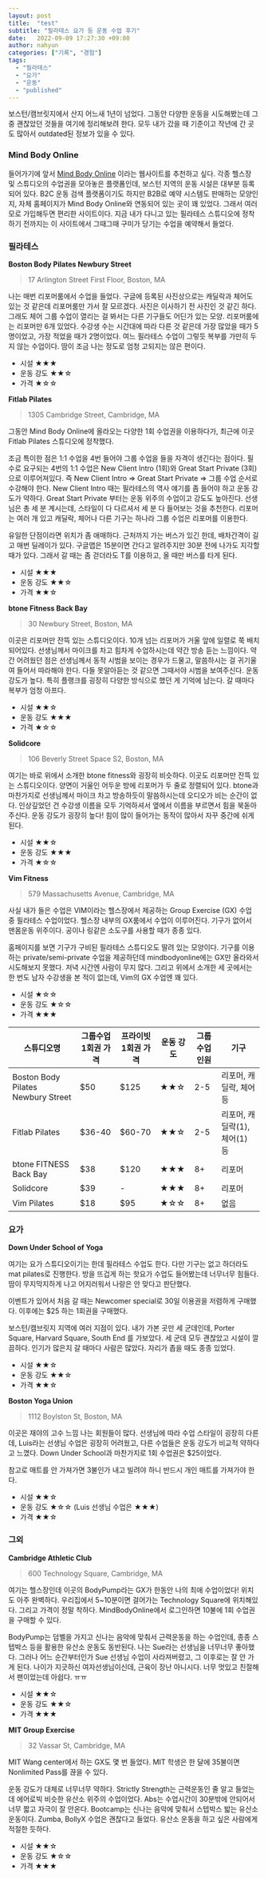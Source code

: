 ```yaml
---
layout: post
title:  "test"
subtitle: "필라테스 요가 등 운동 수업 후기"
date:   2022-09-09 17:27:30 +09:00
author: nahyun
categories: ["기록", "경험"]
tags:
  - "필라테스"
  - "요가"
  - "운동"
  - "published"
---
```




보스턴/캠브릿지에서 산지 어느새 1년이 넘었다. 그동안 다양한 운동을 시도해봤는데 그중 괜찮았던 것들을 여기에 정리해보려 한다. 모두 내가 갔을 때 기준이고 작년에 간 곳도 많아서 outdated된 정보가 있을 수 있다.



### Mind Body Online

들어가기에 앞서 [Mind Body Online](https://www.mindbodyonline.com/) 이라는 웹사이트를 추천하고 싶다. 각종 헬스장 및 스튜디오의 수업권을 모아놓은 플랫폼인데, 보스턴 지역의 운동 시설은 대부분 등록되어 있다. B2C 운동 검색 플랫폼이기도 하지만 B2B로 예약 시스템도 판매하는 모양인지, 자체 홈페이지가 Mind Body Online와 연동되어 있는 곳이 꽤 있었다. 그래서 여러 모로 가입해두면 편리한 사이트이다. 지금 내가 다니고 있는 필라테스 스튜디오에 정착하기 전까지는 이 사이트에서 그때그때 구미가 당기는 수업을 예약해서 들었다.



### 필라테스

**Boston Body Pilates Newbury Street**

> 17 Arlington Street First Floor, Boston, MA 

나는 매번 리포머룸에서 수업을 들었다. 구글에 등록된 사진상으로는 캐딜락과 체어도 있는 것 같은데 리포머룸만 가서 잘 모르겠다. 사진은 이사하기 전 사진인 것 같긴 하다. 그래도 체어 그룹 수업이 열리는 걸 봐서는 다른 기구들도 어딘가 있는 모양. 리포머룸에는 리포머만 6개 있었다. 수강생 수는 시간대에 따라 다른 것 같은데 가장 많았을 때가 5명이었고, 가장 적었을 때가 2명이었다. 여느 필라테스 수업이 그렇듯 복부를 가만히 두지 않는 수업이다. 땀이 조금 나는 정도로 엄청 고되지는 않은 편이다. 

- 시설 ★★★
- 운동 강도 ★★☆
- 가격 ★☆☆



**Fitlab Pilates**

> 1305 Cambridge Street, Cambridge, MA

그동안 Mind Body Online에 올라오는 다양한 1회 수업권을 이용하다가, 최근에 이곳 Fitlab Pilates 스튜디오에 정착했다.

조금 특이한 점은 1:1 수업을 4번 들어야 그룹 수업을 들을 자격이 생긴다는 점이다. 필수로 요구되는 4번의 1:1 수업은 New Client Intro (1회)와 Great Start Private (3회) 으로 이루어져있다. 즉 New Client Intro => Great Start Private => 그룹 수업 순서로 수강해야 한다. New Client Intro 때는 필라테스의 역사 얘기를 좀 들어야 하고 운동 강도가 약하다. Great Start Private 부터는 운동 위주의 수업이고 강도도 높아진다. 선생님은 총 세 분 계시는데, 스타일이 다 다르셔서 세 분 다 들어보는 것을 추천한다. 리포머는 여러 개 있고 캐딜락, 체어나 다른 기구는 하나라 그룹 수업은 리포머를 이용한다.

유일한 단점이라면 위치가 좀 애매하다. 근처까지 가는 버스가 있긴 한데, 배차간격이 길고 매번 딜레이가 있다. 구글맵은 15분이면 간다고 알려주지만 30분 전에 나가도 지각할 때가 있다. 그래서 갈 때는 좀 걷더라도 T를 이용하고, 올 때만 버스를 타게 된다.

- 시설 ★★★
- 운동 강도 ★★☆
- 가격 ★★☆



**btone Fitness Back Bay**

>30 Newbury Street, Boston, MA

이곳은 리포머만 잔뜩 있는 스튜디오이다. 10개 넘는 리포머가 거울 앞에 일렬로 쭉 배치되어있다. 선생님께서 마이크를 차고 힘차게 수업하시는데 약간 방송 듣는 느낌이다. 약간 어려웠던 점은 선생님께서 동작 시범을 보이는 경우가 드물고, 말씀하시는 걸 귀기울여 들어서 따라해야 한다. 다들 못알아듣는 것 같으면 그때서야 시범을 보여주신다. 운동 강도가 높다. 특히 플랭크를 굉장히 다양한 방식으로 했던 게 기억에 남는다. 갈 때마다 복부가 엄청 아프다. 

- 시설 ★★☆
- 운동 강도 ★★★
- 가격 ★☆☆



**Solidcore**

>106 Beverly Street Space S2, Boston, MA

여기는 바로 위에서 소개한 btone fitness와 굉장히 비슷하다. 이곳도 리포머만 잔뜩 있는 스튜디오이다. 양면이 거울인 어두운 방에 리포머가 두 줄로 정렬되어 있다. btone과 마찬가지로 선생님께서 마이크 차고 방송하듯이 말씀하시는데 오디오가 비는 순간이 없다. 인상깊었던 건 수강생 이름을 모두 기억하셔서 옆에서 이름을 부르면서 힘을 북돋아주신다. 운동 강도가 굉장히 높다! 힘이 많이 들어가는 동작이 많아서 자꾸 중간에 쉬게 된다.  

- 시설 ★★☆
- 운동 강도 ★★★
- 가격 ★☆☆



**Vim Fitness**

>579 Massachusetts Avenue, Cambridge, MA 

사실 내가 들은 수업은 VIM이라는 헬스장에서 제공하는 Group Exercise (GX) 수업 중 필라테스 수업이었다. 헬스장 내부의 GX룸에서 수업이 이루어진다. 기구가 없어서 맨몸운동 위주이다. 공이나 링같은 소도구를 사용할 때가 종종 있다.

홈페이지를 보면 기구가 구비된 필라테스 스튜디오도 딸려 있는 모양이다. 기구를 이용하는 private/semi-private 수업을 제공하던데 mindbodyonline에는 GX만 올라와서 시도해보지 못했다. 저녁 시간엔 사람이 무지 많다. 그리고 위에서 소개한 세 곳에서는 한 번도 남자 수강생을 본 적이 없는데, Vim의 GX 수업엔 꽤 있다.

- 시설 ★☆☆
- 운동 강도 ★☆☆
- 가격 ★★★


<div class="table-wrapper" markdown="1">
<table>
<thead>
<tr>
<th>스튜디오명</th>
<th>그룹수업 1회권 가격</th>
<th>프라이빗 1회권 가격</th>
<th>운동 강도</th>
<th>그룹수업 인원</th>
<th>기구</th>
</tr>
</thead>
<tbody>
<tr>
<td>Boston Body Pilates Newbury Street</td>
<td>$50</td>
<td>$125</td>
<td>★★☆</td>
<td>2-5</td>
<td>리포머, 캐딜락, 체어 등</td>
</tr>
<tr>
<td>Fitlab Pilates</td>
<td>$36-40</td>
<td>$60-70</td>
<td>★★☆</td>
<td>2-5</td>
<td>리포머, 캐딜락(1), 체어(1) 등</td>
</tr>
<tr>
<td>btone FITNESS Back Bay</td>
<td>$38</td>
<td>$120</td>
<td>★★★</td>
<td>8+</td>
<td>리포머</td>
</tr>
<tr>
<td>Solidcore</td>
<td>$39</td>
<td>-</td>
<td>★★★</td>
<td>8+</td>
<td>리포머</td>
</tr>
<tr>
<td>Vim Pilates</td>
<td>$18</td>
<td>$95</td>
<td>★☆☆</td>
<td>8+</td>
<td>없음</td>
</tr>
</tbody>
</table>
</div>



### 요가

**Down Under School of Yoga**

여기는 요가 스튜디오이기는 한데 필라테스 수업도 한다. 다만 기구는 없고 하더라도 mat pilates로 진행한다. 방을 뜨겁게 하는 핫요가 수업도 들어봤는데 너무너무 힘들다. 땀이 무지막지하게 나고 어지러워서 나랑은 안 맞다고 판단했다.

이벤트가 있어서 처음 갈 때는 Newcomer special로 30일 이용권을 저렴하게 구매했다. 이후에는 $25 하는 1회권을 구매했다.

보스턴/캠브릿지 지역에 여러 지점이 있다. 내가 가본 곳만 세 군데인데, Porter Square, Harvard Square, South End 를 가보았다. 세 군데 모두 괜찮았고 시설이 깔끔하다. 인기가 많은지 갈 때마다 사람은 많았다. 자리가 좁을 때도 종종 있었다.

- 시설 ★★☆
- 운동 강도 ★★☆
- 가격 ★★☆



**Boston Yoga Union**

> 1112 Boylston St, Boston, MA

이곳은 재야의 고수 느낌 나는 회원들이 많다. 선생님에 따라 수업 스타일이 굉장히 다른데, Luis라는 선생님 수업은 굉장히 어려웠고, 다른 수업들은 운동 강도가 비교적 약하다고 느꼈다. Down Under School과 마찬가지로 1회 수업권은 $25이었다.

참고로 매트를 안 가져가면 3불인가 내고 빌려야 하니 반드시 개인 매트를 가져가야 한다.

- 시설 ★★☆
- 운동 강도 ★☆☆ (Luis 선생님 수업은 ★★★)
- 가격 ★★☆



### 그외

**Cambridge Athletic Club**

> 600 Technology Square, Cambridge, MA 

여기는 헬스장인데 이곳의 BodyPump라는 GX가 한동안 나의 최애 수업이었다! 위치도 아주 완벽하다. 우리집에서 5~10분이면 걸어가는 Technology Square에 위치해있다. 그리고 가격이 정말 착하다. MindBodyOnline에서 로그인하면 10불에 1회 수업권을 구매할 수 있다. 

BodyPump는 덤벨을 가지고 신나는 음악에 맞춰서 근력운동을 하는 수업인데, 종종 스텝박스 등을 활용한 유산소 운동도 동반된다. 나는 Sue라는 선생님을 너무너무 좋아했다. 그러나 어느 순간부터인가 Sue 선생님 수업이 사라져버렸고, 그 이후로는 잘 안 가게 된다. 나이가 지긋하신 여자선생님이신데, 근육이 장난 아니시다. 너무 멋있고 친절해서 팬이었는데 아쉽다. ㅠㅠ

- 시설 ★★☆
- 운동 강도 ★★☆
- 가격 ★★★



**MIT Group Exercise**

> 32 Vassar St, Cambridge, MA 

MIT Wang center에서 하는 GX도 몇 번 들었다. MIT 학생은 한 달에 35불이면 Nonlimited Pass를 끊을 수 있다.

운동 강도가 대체로 너무너무 약하다. Strictly Strength는 근력운동인 줄 알고 들었는데 에어로빅 비슷한 유산소 위주의 수업이었다. Abs는 수업시간이 30분밖에 안되어서 너무 짧고 자극이 잘 안온다. Bootcamp는 신나는 음악에 맞춰서 스텝박스 밟는 유산소 운동이다. Zumba, BollyX 수업은 괜찮다고 들었다. 유산소 운동을 하고 싶은 사람에게 적절한 듯하다.

- 시설 ★★☆
- 운동 강도 ★☆☆
- 가격 ★★★